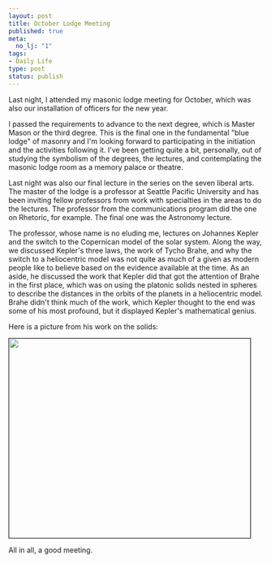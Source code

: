 ```yaml
--- 
layout: post
title: October Lodge Meeting
published: true
meta: 
  no_lj: "1"
tags: 
- Daily Life
type: post
status: publish
---
```

Last night, I attended my masonic lodge meeting for October, which was also our installation of officers for the new year.

I passed the requirements to advance to the next degree, which is Master Mason or the third degree. This is the final one in the fundamental "blue lodge" of masonry and I'm looking forward to participating in the initiation and the activities following it. I've been getting quite a bit, personally, out of studying the symbolism of the degrees, the lectures, and contemplating the masonic lodge room as a memory palace or theatre.

Last night was also our final lecture in the series on the seven liberal arts. The master of the lodge is a professor at Seattle Pacific University and has been inviting fellow professors from work with specialties in the areas to do the lectures. The professor from the communications program did the one on Rhetoric, for example. The final one was the Astronomy lecture.

The professor, whose name is no eluding me, lectures on Johannes Kepler and the switch to the Copernican model of the solar system. Along the way, we discussed Kepler's three laws, the work of Tycho Brahe, and why the switch to a heliocentric model was not quite as much of a given as modern people like to believe based on the evidence available at the time. As an aside, he discussed the work that Kepler did that got the attention of Brahe in the first place, which was on using the platonic solids nested in spheres to describe the distances in the orbits of the planets in a heliocentric model. Brahe didn't think much of the work, which Kepler thought to the end was some of his most profound, but it displayed Kepler's mathematical genius.

Here is a picture from his work on the solids:

<img src="http://www.arcanology.com/images/keple-solids.jpg" border="1" height="393" width="476" />

All in all, a good meeting.
